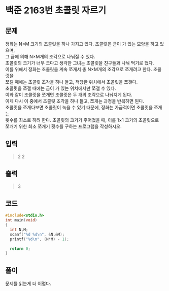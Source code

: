 # 백준 2163번 초콜릿 자르기

## 문제
정화는 N×M 크기의 초콜릿을 하나 가지고 있다. 초콜릿은 금이 가 있는 모양을 하고 있으며,</br>
그 금에 의해 N×M개의 조각으로 나눠질 수 있다.</br>
초콜릿의 크기가 너무 크다고 생각한 그녀는 초콜릿을 친구들과 나눠 먹기로 했다. </br>
이를 위해서 정화는 초콜릿을 계속 쪼개서 총 N×M개의 조각으로 쪼개려고 한다. 초콜릿을</br>
쪼갤 때에는 초콜릿 조각을 하나 들고, 적당한 위치에서 초콜릿을 쪼갠다. </br>
초콜릿을 쪼갤 때에는 금이 가 있는 위치에서만 쪼갤 수 있다.</br>
이와 같이 초콜릿을 쪼개면 초콜릿은 두 개의 조각으로 나눠지게 된다. </br>
이제 다시 이 중에서 초콜릿 조각을 하나 들고, 쪼개는 과정을 반복하면 된다.</br>
초콜릿을 쪼개다보면 초콜릿이 녹을 수 있기 때문에, 정화는 가급적이면 초콜릿을 쪼개는 </br>
횟수를 최소로 하려 한다. 초콜릿의 크기가 주어졌을 때, 이를 1×1 크기의 초콜릿으로 </br>
쪼개기 위한 최소 쪼개기 횟수를 구하는 프로그램을 작성하시오.</br>

## 입력
> 2 2 

## 출력
> 3

## 코드
```c++
#include<stdio.h>
int main(void)
{
  int N,M;
  scanf("%d %d\n", &N,&M);
  printf("%d\n", (N*M) - 1);
  
  return 0;
}
```

## 풀이
문제를 읽는게 더 어렵다.


